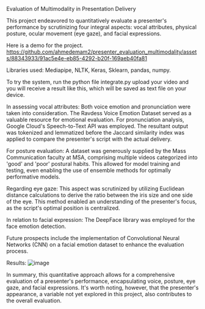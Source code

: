 Evaluation of Multimodality in Presentation Delivery

This project endeavored to quantitatively evaluate a presenter's performance by scrutinizing four integral aspects: vocal attributes, physical posture, ocular movement (eye gaze), and facial expressions.

Here is a demo for the project.
https://github.com/ahmedemam2/presenter_evaluation_multimodality/assets/88343933/91ac5e4e-eb85-4292-b20f-169aeb40fa81



Libraries used:
Mediapipe, NLTK, Keras, Sklearn, pandas, numpy.

To try the system, run the python file integrate.py upload your video and you will receive a result like this, which will be saved as text file on your device.

In assessing vocal attributes:
Both voice emotion and pronunciation were taken into consideration. The Ravdess Voice Emotion Dataset served as a valuable resource for emotional evaluation. For pronunciation analysis, Google Cloud's Speech-to-Text API was employed. The resultant output was tokenized and lemmatized before the Jaccard similarity index was applied to compare the presenter's script with the actual delivery.

For posture evaluation:
A dataset was generously supplied by the Mass Communication faculty at MSA, comprising multiple videos categorized into 'good' and 'poor' postural habits. This allowed for model training and testing, even enabling the use of ensemble methods for optimally performative models.

Regarding eye gaze:
This aspect was scrutinized by utilizing Euclidean distance calculations to derive the ratio between the iris size and one side of the eye. This method enabled an understanding of the presenter's focus, as the script's optimal position is centralized.

In relation to facial expression:
The DeepFace library was employed for the face emotion detection.

Future prospects include the implementation of Convolutional Neural Networks (CNN) on a facial emotion dataset to enhance the evaluation process.

Results: 
![image](https://github.com/ahmedemam2/presenter_evaluation_multimodality/assets/88343933/ca0c8684-00b9-4524-b0ab-322723ba5b44)


In summary, this quantitative approach allows for a comprehensive evaluation of a presenter's performance, encapsulating voice, posture, eye gaze, and facial expressions. It's worth noting, however, that the presenter's appearance, a variable not yet explored in this project, also contributes to the overall evaluation.

